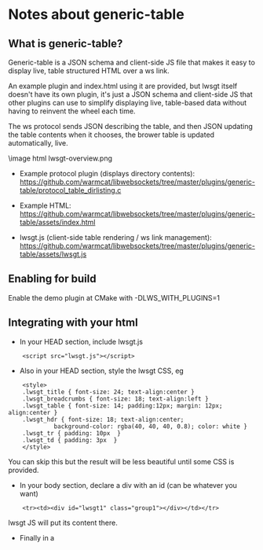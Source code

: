 Notes about generic-table
=========================

What is generic-table?
----------------------

Generic-table is a JSON schema and client-side JS file that makes it easy to
display live, table structured HTML over a ws link.

An example plugin and index.html using it are provided, but lwsgt itself doesn't
have its own plugin, it's just a JSON schema and client-side JS that other
plugins can use to simplify displaying live, table-based data without having
to reinvent the wheel each time.

The ws protocol sends JSON describing the table, and then JSON updating the table
contents when it chooses, the brower table is updated automatically, live.

\image html lwsgt-overview.png

 - Example protocol plugin (displays directory contents): https://github.com/warmcat/libwebsockets/tree/master/plugins/generic-table/protocol_table_dirlisting.c

 - Example HTML: https://github.com/warmcat/libwebsockets/tree/master/plugins/generic-table/assets/index.html
 
 - lwsgt.js (client-side table rendering / ws link management): https://github.com/warmcat/libwebsockets/tree/master/plugins/generic-table/assets/lwsgt.js


Enabling for build
------------------

Enable the demo plugin at CMake with -DLWS_WITH_PLUGINS=1


Integrating with your html
--------------------------

 - In your HEAD section, include lwsgt.js

```
	<script src="lwsgt.js"></script>
```

 - Also in your HEAD section, style the lwsgt CSS, eg

```
	<style>
	.lwsgt_title { font-size: 24; text-align:center }
	.lwsgt_breadcrumbs { font-size: 18; text-align:left }
	.lwsgt_table { font-size: 14; padding:12px; margin: 12px; align:center }
	.lwsgt_hdr { font-size: 18; text-align:center;
		     background-color: rgba(40, 40, 40, 0.8); color: white }
	.lwsgt_tr { padding: 10px  }
	.lwsgt_td { padding: 3px  }
	</style>
```

You can skip this but the result will be less beautiful until some CSS is
provided.

 - In your body section, declare a div with an id (can be whatever you want)

```
	<tr><td><div id="lwsgt1" class="group1"></div></td></tr>
```

lwsgt JS will put its content there.

 - Finally in a <script> at the end of your page, instantiate lwsgt and
provide a custom callback for clickable links

```
	<script>
	var v1 = new lwsgt_initial("Dir listing demo",
				   "protocol-lws-table-dirlisting",
				   "lwsgt1", "lwsgt_dir_click", "v1");
	
	function lwsgt_dir_click(gt, u, col, row)
	{
		if (u[0] == '=') { /* change directory */
			window[gt].lwsgt_ws.send(u.substring(1, u.length));
			return;
		}
		var win = window.open(u, '_blank');
	  	win.focus();
	}

  	</script>
```

In the callback, you can recover the ws object by `window[gt].lwsgt_ws`.


Lwsgt constructor
-----------------

To instantiate the ws link and lwsgt instance, your HTML must call a lwsgt
constructor for each region on the page managed by lwsgt.

`var myvar = new lwsgt_initial(title, ws_protocol, div_id, click_cb, myvar);`

All of the arguments are strings.

| Parameter       | Description                                             |
|-----------------|---------------------------------------------------------|
| title           | Title string to go above the table                      |
| ws_protocol     | Protocol name string to use when making ws connection   |
| div_id          | HTML id of div to fill with content                     |
| click_cb        | Callback function name string to handle clickable links |
| myvar           | Name of var used to hold this instantiation globally    |

Note "myvar" is needed so it can be passed to the click handling callback.


Lwsgt click handling function
-----------------------------

When a clickable link produced by lwsgt is clicked, the function named in the
click_cb parameter to lwsgt_initial is called.

That function is expected to take four parameters, eg

`function lwsgt_dir_click(gt, u, col, row)`

| Parameter | Description                                               |
|------- ---|-----------------------------------------------------------|
| gt        | Name of global var holding this lwsgt context (ie, myvar) |
| u         | Link "url" string                                         |
| col       | Table column number link is from                          |
| row       | Table row number link is from                             |



Generic-table JSON
------------------

### Column layout

When the ws connection is established, the protocol should send a JSON message
describing the table columns.  For example

```
	  "cols": [
		{ "name": "Date" },
		{ "name": "Size", "align": "right" },
		{ "name": "Icon" },
		{ "name": "Name", "href": "uri"},
		{ "name": "uri", "hide": "1" }
	    ]
	  }
```

 - This describes 5 columns

 - Only four columns (not "uri") should be visible

 - "Name" should be presented as a clickable link using "uri" as the
   destination, when a "uri" field is presented.
   
 - "Size" field should be presented aligned to the right
 
 ### Breadcrumbs
 
 When a view is hierarchical, it's useful to provide a "path" with links back
 in the "path", known as "breadcrumbs".
 
 Elements before the last one should provide a "url" member as well as the
 displayable name, which is used to create the link destination.
 
 The last element, being the current displayed page should not have a url
 member and be displayed without link style.
 
 
 ```
 	"breadcrumbs":[{"name":"top", "url": "/" }, {"name":"mydir"}]
 ```
 
 ### Table data
 
 The actual file data consists of an array of rows, containing the columns
 mentioned in the original "cols" section.
 
 ```
 	"data":[
 		{
 		 "Icon":" ",
 		 "Date":"2015-Feb-06 03:08:35 +0000",
 		 "Size":"1406",
 		 "uri":"./serve//favicon.ico",
 		 "Name":"favicon.ico"
 		}
 	]

 ```
 
 Setting up protocol-lws-table-dirlisting
 ----------------------------------------
 
 The example protocol needs two mounts, one to provide the index.html, js and
 the protocol itself
 
 ```
 	{
	 "mountpoint": "/dirtest",
         "origin": "file:///usr/share/libwebsockets-test-server/generic-table",
	 "origin": "callback://protocol-lws-table-dirlisting",
	 "default": "index.html",
	 "pmo": [{
		"dir": "/usr/share/libwebsockets-test-server"
	 }]
	},
```

The protocol wants a per-mount option (PMO) to tell it the base directory it
is serving from, named "dir".

The other mount is there to simply serve items that get clicked on from the
table in a secure way

```
	{
	 "mountpoint": "/dirtest/serve",
         "origin": "file:///usr/share/libwebsockets-test-server",
	 "default": "index.html"
	},
```

This last bit is not related to using lwsgt itself.
